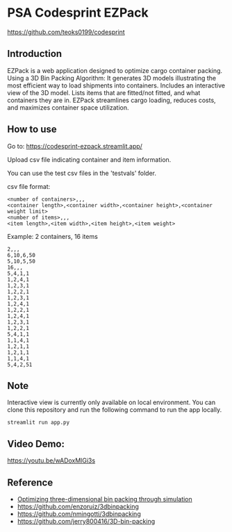 PSA Codesprint EZPack
====
https://github.com/teoks0199/codesprint

## Introduction

EZPack is a web application designed to optimize cargo container packing. Using a 3D Bin Packing Algorithm:
It generates 3D models illustrating the most efficient way to load shipments into containers.
Includes an interactive view of the 3D model.
Lists items that are fitted/not fitted, and what containers they are in.
EZPack streamlines cargo loading, reduces costs, and maximizes container space utilization.

## How to use
Go to: https://codesprint-ezpack.streamlit.app/

Upload csv file indicating container and item information.

You can use the test csv files in the 'testvals' folder.

csv file format:
```
<number of containers>,,,
<container length>,<container width>,<container height>,<container weight limit>
<number of items>,,,
<item length>,<item width>,<item height>,<item weight>
```
Example: 2 containers, 16 items
```
2,,,
6,10,6,50
5,10,5,50
16,,,
5,4,1,1
1,2,4,1
1,2,3,1
1,2,2,1
1,2,3,1
1,2,4,1
1,2,2,1
1,2,4,1
1,2,3,1
1,2,2,1
5,4,1,1
1,1,4,1
1,2,1,1
1,2,1,1
1,1,4,1
5,4,2,51
```

## Note
Interactive view is currently only available on local environment.
You can clone this repository and run the following command to run the app locally.
```
streamlit run app.py
```

## Video Demo:
https://youtu.be/wADoxMlGi3s
## Reference

* [Optimizing three-dimensional bin packing through simulation](https://github.com/jerry800416/3dbinpacking/blob/master/reference/OPTIMIZING%20THREE-DIMENSIONAL%20BIN%20PACKING%20THROUGH%20SIMULATION.pdf)
* https://github.com/enzoruiz/3dbinpacking
* https://github.com/nmingotti/3dbinpacking
* https://github.com/jerry800416/3D-bin-packing

